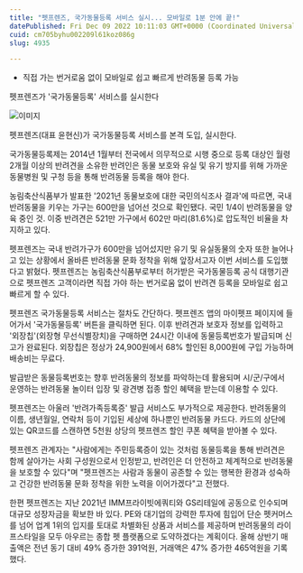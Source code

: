 ```yaml
---
title: "펫프렌즈, 국가동물등록 서비스 실시... 모바일로 1분 안에 끝!"
datePublished: Fri Dec 09 2022 10:11:03 GMT+0000 (Coordinated Universal Time)
cuid: cm705byhu002209l61koz086g
slug: 4935

---
```



- 직접 가는 번거로움 없이 모바일로 쉽고 빠르게 반려동물 등록 가능

펫프렌즈가 '국가동물등록' 서비스를 실시한다

![이미지](https://cdn.hashnode.com/res/hashnode/image/upload/v1739258040720/1d5b4067-2523-4398-b6b9-70df89c863a1.png)

펫프렌즈(대표 윤현신)가 국가동물등록 서비스를 본격 도입, 실시한다.

국가동물등록제는 2014년 1월부터 전국에서 의무적으로 시행 중으로 등록 대상인 월령 2개월 이상의 반려견을 소유한 반려인은 동물 보호와 유실 및 유기 방지를 위해 가까운 동물병원 및 구청 등을 통해 반려동물 등록을 해야 한다.

농림축산식품부가 발표한 '2021년 동물보호에 대한 국민의식조사 결과'에 따르면, 국내 반려동물을 키우는 가구는 600만을 넘어선 것으로 확인됐다. 국민 1/4이 반려동물을 양육 중인 것. 이중 반려견은 521만 가구에서 602만 마리(81.6%)로 압도적인 비율을 차지하고 있다.

펫프렌즈는 국내 반려가구가 600만을 넘어섰지만 유기 및 유실동물의 숫자 또한 늘어나고 있는 상황에서 올바른 반려동물 문화 정착을 위해 앞장서고자 이번 서비스를 도입했다고 밝혔다. 펫프렌즈는 농림축산식품부로부터 허가받은 국가동물등록 공식 대행기관으로 펫프렌즈 고객이라면 직접 가야 하는 번거로움 없이 반려견 등록을 모바일로 쉽고 빠르게 할 수 있다.

펫프렌즈 국가동물등록 서비스는 절차도 간단하다. 펫프렌즈 앱의 마이펫프 페이지에 들어가서 '국가동물등록' 버튼을 클릭하면 된다. 이후 반려견과 보호자 정보를 입력하고 '외장칩'(외장형 무선식별장치)을 구매하면 24시간 이내에 동물등록번호가 발급되며 신고가 완료된다. 외장칩은 정상가 24,900원에서 68% 할인된 8,000원에 구입 가능하며 배송비는 무료다.

발급받은 동물등록번호는 향후 반려동물의 정보를 파악하는데 활용되며 시/군/구에서 운영하는 반려동물 놀이터 입장 및 광견병 접종 할인 혜택을 받는데 이용할 수 있다.

펫프렌즈는 아울러 '반려가족등록증' 발급 서비스도 부가적으로 제공한다. 반려동물의 이름, 생년월일, 연락처 등이 기입된 세상에 하나뿐인 반려동물 카드다. 카드의 상단에 있는 QR코드를 스캔하면 5천원 상당의 펫프렌즈 할인 쿠폰 혜택을 받아볼 수 있다.

펫프렌즈 관계자는 "사람에게는 주민등록증이 있는 것처럼 동물등록을 통해 반려견은 함께 살아가는 사회 구성원으로서 인정받고, 반려인은 더 안전하고 체계적으로 반려동물을 보호할 수 있다"며 "펫프렌즈는 사람과 동물이 공존할 수 있는 행복한 환경과 성숙하고 건강한 반려동물 문화 정착을 위한 노력을 이어가겠다"고 전했다.

한편 펫프렌즈는 지난 2021년 IMM프라이빗에쿼티와 GS리테일에 공동으로 인수되며 대규모 성장자금을 확보한 바 있다. PE와 대기업의 강력한 투자에 힘입어 단순 펫커머스를 넘어 업계 1위의 입지를 토대로 차별화된 상품과 서비스를 제공하며 반려동물의 라이프스타일을 모두 아우르는 종합 펫 플랫폼으로 도약하겠다는 계획이다. 올해 상반기 매출액은 전년 동기 대비 49% 증가한 391억원, 거래액은 47% 증가한 465억원을 기록했다.